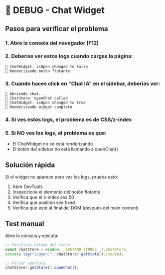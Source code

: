 # 🔧 DEBUG - Chat Widget

## Pasos para verificar el problema

### 1. Abre la consola del navegador (F12)

### 2. Deberías ver estos logs cuando cargas la página:

```
🔄 ChatWidget: isOpen changed to false
🔵 Renderizando botón flotante
```

### 3. Cuando haces click en "Chat IA" en el sidebar, deberías ver:

```
🤖 Abriendo chat...
📱 ChatStore: openChat called
🔄 ChatWidget: isOpen changed to true
💬 Renderizando widget completo
```

### 4. Si ves estos logs, el problema es de CSS/z-index

### 5. Si NO ves los logs, el problema es que:

- El ChatWidget no se está renderizando
- El botón del sidebar no está llamando a openChat()

## Solución rápida

Si el widget no aparece pero ves los logs, prueba esto:

1. Abre DevTools
2. Inspecciona el elemento del botón flotante
3. Verifica que el z-index sea 50
4. Verifica que position sea fixed
5. Verifica que esté al final del DOM (después del main content)

## Test manual

Abre la consola y ejecuta:

```javascript
// Verificar estado del store
const chatStore = window.__ZUSTAND_STORES__?.chatStore;
console.log("isOpen:", chatStore?.getState().isOpen);

// Forzar apertura
chatStore?.getState().openChat();
```
